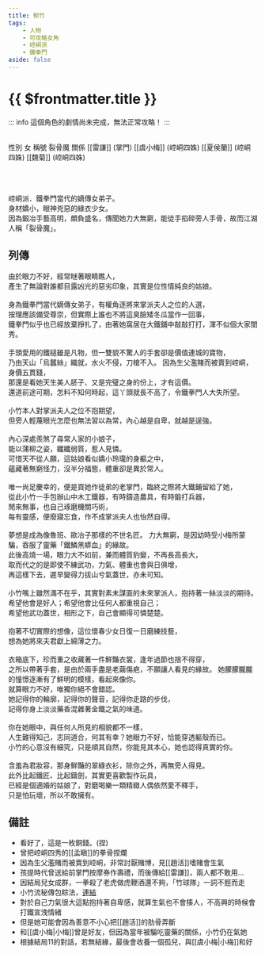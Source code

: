 ```yaml
---
title: 郁竹
tags:
    - 人物
    - 可攻略女角
    - 崆峒派
    - 鐵拳門
aside: false
---
```


# {{ $frontmatter.title }}

::: info
這個角色的劇情尚未完成，無法正常攻略！
:::

<ChTabs position="bottom">
	<ChTab title="初識">
		<ChMeet 
			src='/images/characters/girl_6/normal.png' 
			nameTitle='裂骨魔'
			nameMain='郁竹'
			desc='崆峒派．鐵拳門當代的嫡傳女弟子。<br>身材嬌小，眼神兇惡的綠衣少女。<br>因為鍛冶手藝高明，頗負盛名，傳聞她力大無窮，能徒手掐碎旁人手骨，故而江湖人稱「裂骨魔」。'
			:animation=true
		/>
	</ChTab>
</ChTabs>

<br>

<InfoList>
	<Info title='角色資料' :open=true>
		<table>
			<ChTr>
				<ChTd isTitle=true>
					性別
				</ChTd>
				<ChTd>
					女
				</ChTd>
			</ChTr>
			<ChTr>
				<ChTd isTitle=true>
					稱號
				</ChTd>
				<ChTd>
					裂骨魔
				</ChTd>
			</ChTr>
			<ChTr>
				<ChTd isTitle=true position='center'>
					關係
				</ChTd>
			</ChTr>
			<ChTr>
				<ChTd position='center'>
					[[雷謙]] (掌門)
				</ChTd>
			</ChTr>
			<ChTr>
				<ChTd position='center'>
					[[虞小梅]] (崆峒四姝)
				</ChTd>
			</ChTr>
			<ChTr>
				<ChTd position='center'>
					[[夏侯蘭]] (崆峒四姝)
				</ChTd>
			</ChTr>
			<ChTr>
				<ChTd position='center'>
					[[魏菊]] (崆峒四姝)
				</ChTd>
			</ChTr>
		</table>
	</Info>
</InfoList>

<br>

崆峒派．鐵拳門當代的嫡傳女弟子。  
身材嬌小，眼神兇惡的綠衣少女。  
因為鍛冶手藝高明，頗負盛名，傳聞她力大無窮，能徒手掐碎旁人手骨，故而江湖人稱「裂骨魔」。

<div style="clear:both;"></div>

## 列傳

<Tabs>
  <Tab title="列傳一">
	由於眼力不好，經常瞇著眼睛瞧人，<br>
	產生了無論對誰都目露凶光的惡劣印象，其實是位性情純良的姑娘。<br><br>
	身為鐵拳門當代嫡傳女弟子，有權角逐將來掌派夫人之位的人選，<br>
	按理應該備受尊崇，但實際上誰也不將這臭臉矮冬瓜當作一回事，<br>
	鐵拳門似乎也已經放棄掙扎了，由著她窩居在大鐵鋪中敲敲打打，渾不似個大家閨秀。<br><br>
	手頭愛用的鐵槌雖是凡物，但一雙貌不驚人的手套卻是價值連城的寶物，<br>
	乃由天山「烏蠶絲」織就，水火不侵，刀槍不入。
  </Tab>
  <Tab title="列傳二">
	因為生父濫賭而被賣到崆峒，身價五貫錢，<br>
	那還是看她天生美人胚子、又是完璧之身的份上，才有這價。<br>
	還道前途可期，怎料不知何時起，這丫頭就長不高了，令鐵拳門人大失所望。<br><br>
	小竹本人對掌派夫人之位不抱期望，<br>
	但旁人輕蔑眼光怎麼也無法習以為常，內心越是自卑，就越是逞強。<br><br>
	內心深處羨煞了尋常人家的小娘子，<br>
	能以蒲柳之姿，纖纖弱質，惹人見憐。<br>
	可惜天不從人願，這姑娘看似嬌小玲瓏的身軀之中，<br>
	蘊藏著無窮怪力，沒半分福態，體重卻是異於常人。<br><br>
	唯一尚足慶幸的，便是買她作徒弟的老掌門，臨終之際將大鐵鋪留給了她，<br>
	從此小竹一手包辦山中木工鐵器，有時鑄造農具，有時鍛打兵器，<br>
	閒來無事，也自己琢磨機關巧術，<br>
	每有靈感，便廢寢忘食，作不成掌派夫人也怡然自得。<br><br>
	夢想是成為像魯班、歐冶子那樣的不世名匠。
  </Tab>
  <Tab title="列傳三">
	力大無窮，是因幼時受小梅所蒙騙，吞服了靈藥「鐵鱗黑蟒血」的緣故。<br>
	此後高燒一場，眼力大不如前，兼而體質豹變，不再長高長大，<br>
	取而代之的是即使不練武功，力氣、體重也會與日俱增，<br>
	再這樣下去，遲早變得力拔山兮氣蓋世，亦未可知。<br><br>
	小竹嘴上雖然滿不在乎，其實對素未謀面的未來掌派人，抱持著一絲淡淡的期待。<br>
	希望他會是好人；希望他會比任何人都重視自己；<br>
	希望他武功蓋世，相形之下，自己會顯得可憐楚楚。<br><br>
	抱著不切實際的想像，這位懷春少女日復一日磨練技藝，<br>
	想為她將來夫君獻上綿薄之力。<br><br>
	衣箱底下，珍而重之收藏著一件鮮豔衣裳，逢年過節也捨不得穿，<br>
	之所以帶著手套，是由於兩手盡是老繭傷疤，不願讓人看見的緣故。
  </Tab>
  <Tab title="列傳四">
	她朦朦朧朧的憧憬逐漸有了鮮明的模樣，看起來像你。<br>
	就算眼力不好，唯獨你絕不會錯認。<br>
	她記得你的輪廓，記得你的聲音，記得你走路的步伐，<br>
	記得你身上淡淡藥香混雜著金鐵之氣的味道。<br><br>
	你在她眼中，與任何人所見的相貌都不一樣，<br>
	人生難得知己，志同道合，何其有幸？她眼力不好，恰能穿透軀殼而已。<br>
	小竹的心意沒有細究，只是順其自然，你能見其本心，她也認得真實的你。<br><br>
	含羞為君妝容，那身鮮豔的翠綠衣衫，除你之外，再無旁人得見。<br>
	此外比起鐵匠、比起鑄劍，其實更喜歡製作玩具，<br>
	已經是個適婚的姑娘了，對磨喝樂一類精緻人偶依然愛不釋手，<br>
	只是怕玩壞，所以不敢擁有。
  </Tab>
</Tabs>

## 備註

- 看好了，這是一枚銅錢。(捏)
- 曾把崆峒四秀的[[孟瞋]]的拳骨捏爛
- 因為生父濫賭而被賣到崆峒，非常討厭賭博，見[[趙活]]嗜賭會生氣
- 孩提時代曾送給前掌門按摩券作壽禮，而後傳給[[雷謙]]，兩人都不敢用…
- 因結局兒女成群，一拳殺了老虎做虎鞭酒還不夠，「竹球隊」一詞不脛而走
- 小竹流秘傳包粽法，[連結](https://www.facebook.com/photo/?fbid=278679134685469&set=a.165167019370015)
- 對於自己力氣很大這點抱持著自卑感，就算生氣也不會揍人，不高興的時候會打鐵宣洩情緒
- 但是她可能會因為善意不小心把[[趙活]]的肋骨弄斷
- 和[[虞小梅|小梅]]曾是好友，但因為當年被騙吃靈藥的關係，小竹仍在氣她
- 根據<EndIcon no="11">結局11</EndIcon>的對話，若無結緣，最後會收養一個孤兒，與[[虞小梅|小梅]]和好
